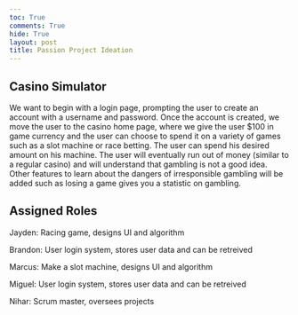 ```yaml
---
toc: True
comments: True
hide: True
layout: post
title: Passion Project Ideation
---
```


## Casino Simulator

We want to begin with a login page, prompting the user to create an account with a username and password. Once the account is created, we move the user to the casino home page, where we give the user $100 in game currency and the user can choose to spend it on a variety of games such as a slot machine or race betting. The user can spend his desired amount on his machine. The user will eventually run out of money (similar to a regular casino) and will understand that gambling is not a good idea. Other features to learn about the dangers of irresponsible gambling will be added such as losing a game gives you a statistic on gambling.

## Assigned Roles

Jayden: Racing game, designs UI and algorithm

Brandon: User login system, stores user data and can be retreived  

Marcus: Make a slot machine, designs UI and algorithm

Miguel: User login system, stores user data and can be retreived

Nihar: Scrum master, oversees projects